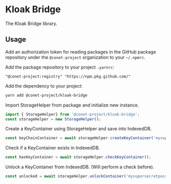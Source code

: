 # Kloak Bridge

The Kloak Bridge library.

## Usage

Add an authorization token for reading packages in the GitHub package repository under the `@conet-project` organization to your `~/.npmrc`.

Add the package repository to your project `.yarnrc`:

```
"@conet-project:registry" "https://npm.pkg.github.com/"
```

Add the dependency to your project:

```bash
yarn add @conet-project/kloak-bridge
```

Import StorageHelper from package and initialize new instance.

```typescript
import { StorageHelper} from '@conet-project/kloak-bridge';
const storageHelper = new StorageHelper();
```

Create a KeyContainer using StorageHelper and save into IndexedDB.

```typescript
const keyChainContainer = await storageHelper.createKeyContainer('mysupersecretpassword')
```

Check if a KeyContainer exists in IndexedDB.
```typescript
const hasKeyContainer = await storageHelper.checkKeyContainer();
```

Unlock a KeyContainer from IndexedDB. (Will perform a check before).
```typescript
const unlocked = await storageHelper.unlockContainer('mysupersecretpassword');
```
